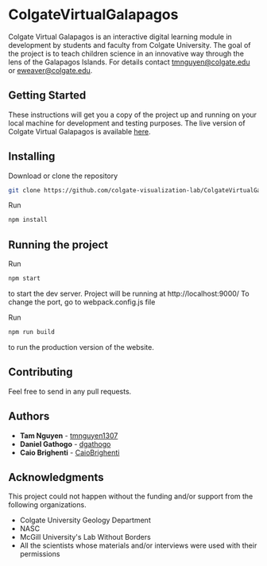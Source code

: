 # ColgateVirtualGalapagos

Colgate Virtual Galapagos is an interactive digital learning module in development by students and faculty from Colgate University. The goal of the project is to teach children science in an innovative way through the lens of the Galapagos Islands. For details contact tmnguyen@colgate.edu or eweaver@colgate.edu.

## Getting Started

These instructions will get you a copy of the project up and running on your local machine for development and testing purposes. The live version of Colgate Virtual Galapagos is available [here](http://virtualgalapagos.colgate.edu).

## Installing 

Download or clone the repository 

```bash
git clone https://github.com/colgate-visualization-lab/ColgateVirtualGalapagos.git
```

Run 
```bash
npm install
```

## Running the project 

Run 
```bash
npm start
``` 
to start the dev server. Project will be running at http://localhost:9000/
To change the port, go to webpack.config.js file 

Run 
```bash
npm run build
``` 
to run the production version of the website. 


## Contributing

Feel free to send in any pull requests.

## Authors

* **Tam Nguyen** - [tmnguyen1307](https://github.com/tmnguyen1307)
* **Daniel Gathogo** - [dgathogo](https://github.com/dgathogo)
* **Caio Brighenti** - [CaioBrighenti](https://github.com/CaioBrighenti)

## Acknowledgments

This project could not happen without the funding and/or support from the following organizations.

* Colgate University Geology Department
* NASC
* McGill University's Lab Without Borders
* All the scientists whose materials and/or interviews were used with their permissions

